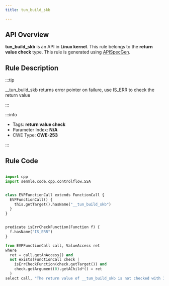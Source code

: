```yaml
---
title: tun_build_skb

---
```



## API Overview
**tun_build_skb** is an API in **Linux kernel**. This rule belongs to the **return value check** type. This rule is generated using [APISpecGen](../../tools/APISpecGen).
## Rule Description

:::tip

__tun_build_skb returns error pointer on failure, use IS_ERR to check the return value

:::

:::info

- Tags: **return value check**
- Parameter Index: **N/A**
- CWE Type: **CWE-253**

:::

## Rule Code
```python

import cpp
import semmle.code.cpp.controlflow.SSA


class EVPFunctionCall extends FunctionCall {
  EVPFunctionCall() {
    this.getTarget().hasName("__tun_build_skb")
  }
}


predicate isErrCheckFunction(Function f) {
  f.hasName("IS_ERR") 
}

from EVPFunctionCall call, ValueAccess ret
where
  ret = call.getAnAccess() and
  not exists(FunctionCall check |
    isErrCheckFunction(check.getTarget()) and
    check.getArgument(0).getAChild*() = ret
  )
select call, "The return value of __tun_build_skb is not checked with IS_ERR."
    
```